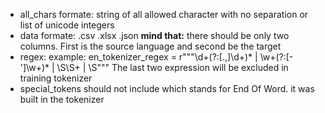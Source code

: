 - all_chars formate: string of all allowed character with no separation or list of unicode integers
- data formate: .csv .xlsx .json **mind that:** there should be only two columns. First is the source language and second be the target
- regex: example: en_tokenizer_regex = r"""\d+(?:[\.,]\d+)* | \w+(?:[-']\w+)* | \S\S+ | \S""" The last two expression will be excluded in training tokenizer
- special_tokens should not include <EOW> which stands for End Of Word. it was built in the tokenizer